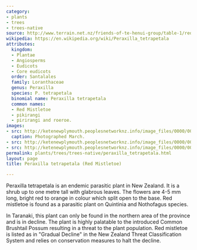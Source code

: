 ```yaml
---
category:
- plants
- trees
- trees-native
source: http://www.terrain.net.nz/friends-of-te-henui-group/table-1/red-mistletoe-peraxilla-tetrapetala.html
wikipedia: https://en.wikipedia.org/wiki/Peraxilla_tetrapetala
attributes:
  kingdom:
  - Plantae
  - Angiosperms
  - Eudicots
  - Core eudicots
  order: Santalales
  family: Loranthaceae
  genus: Peraxilla
  species: P. tetrapetala
  binomial name: Peraxilla tetrapetala
  common names:
  - Red Mistletoe
  - pikirangi
  - pirirangi and roeroe.
images:
- src: http://ketenewplymouth.peoplesnetworknz.info/image_files/0000/0003/6874/Red_Mistletoe__Peraxilla_tetrapetaia__-7.JPG
  caption: Photographed March.
- src: http://ketenewplymouth.peoplesnetworknz.info/image_files/0000/0003/6879/Red_Mistletoe__Peraxilla_tetrapetaia__-9.JPG
- src: http://ketenewplymouth.peoplesnetworknz.info/image_files/0000/0003/6899/Red_Mistletoe__Peraxilla_tetrapetaia__-13.JPG
permalink: plants/trees/trees-native/peraxilla_tetrapetala.html
layout: page
title: Peraxilla tetrapetala (Red Mistletoe)

---
```

Peraxilla tetrapetala is an endemic parasitic plant in New Zealand. It is a shrub up to one metre tall with glabrous leaves. The flowers are 4-5 mm long, bright red to orange in colour which split open to the base. Red mistletoe is found as a parasitic plant on Quintinia and Nothofagus species.

In Taranaki, this plant can only be found in the northern area of the province and is in decline.
The plant is highly palatable to the introduced Common Brushtail Possum resulting in a threat to the plant population. Red mistletoe is listed as in "Gradual Decline" in the New Zealand Threat Classification System and relies on conservation measures to halt the decline.

